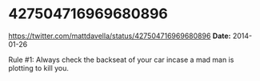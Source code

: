# 427504716969680896
https://twitter.com/mattdavella/status/427504716969680896
**Date:** 2014-01-26

Rule #1: Always check the backseat of your car incase a mad man is plotting to kill you.
